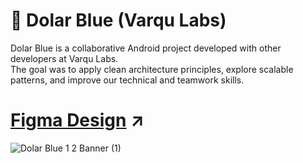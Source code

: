 # 📱 Dolar Blue (Varqu Labs)

Dolar Blue is a collaborative Android project developed with other developers at Varqu Labs.   
The goal was to apply clean architecture principles, explore scalable patterns, and improve our technical and teamwork skills.


# [Figma Design](https://www.figma.com/design/YTKICDFZvXOM6pR8Qa0QFy/Dolar-Blue?node-id=0-1&p=f&t=8OnbXIYiGSsZI1tG-0) ↗

![Dolar Blue 1 2 Banner (1)](https://github.com/user-attachments/assets/47060627-0d21-4de5-b6c2-0ec1d4fabc63)
